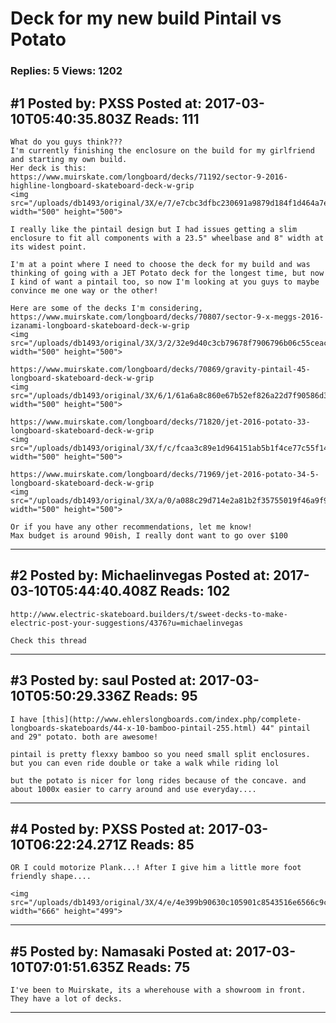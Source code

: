 # Deck for my new build Pintail vs Potato

### Replies: 5 Views: 1202

## \#1 Posted by: PXSS Posted at: 2017-03-10T05:40:35.803Z Reads: 111

```
What do you guys think???
I'm currently finishing the enclosure on the build for my girlfriend and starting my own build.
Her deck is this:
https://www.muirskate.com/longboard/decks/71192/sector-9-2016-highline-longboard-skateboard-deck-w-grip
<img src="/uploads/db1493/original/3X/e/7/e7cbc3dfbc230691a9879d184f1d464a7e4da665.jpg" width="500" height="500">

I really like the pintail design but I had issues getting a slim enclosure to fit all components with a 23.5" wheelbase and 8" width at its widest point.

I'm at a point where I need to choose the deck for my build and was thinking of going with a JET Potato deck for the longest time, but now I kind of want a pintail too, so now I'm looking at you guys to maybe convince me one way or the other!

Here are some of the decks I'm considering,
https://www.muirskate.com/longboard/decks/70807/sector-9-x-meggs-2016-izanami-longboard-skateboard-deck-w-grip
<img src="/uploads/db1493/original/3X/3/2/32e9d40c3cb79678f7906796b06c55ceacd56bb9.jpg" width="500" height="500">

https://www.muirskate.com/longboard/decks/70869/gravity-pintail-45-longboard-skateboard-deck-w-grip
<img src="/uploads/db1493/original/3X/6/1/61a6a8c860e67b52ef826a22d7f90586d34c06d6.jpg" width="500" height="500">

https://www.muirskate.com/longboard/decks/71820/jet-2016-potato-33-longboard-skateboard-deck-w-grip
<img src="/uploads/db1493/original/3X/f/c/fcaa3c89e1d964151ab5b1f4ce77c55f14a707c7.jpg" width="500" height="500">

https://www.muirskate.com/longboard/decks/71969/jet-2016-potato-34-5-longboard-skateboard-deck-w-grip
<img src="/uploads/db1493/original/3X/a/0/a088c29d714e2a81b2f35755019f46a9f9acedb8.jpg" width="500" height="500">

Or if you have any other recommendations, let me know!
Max budget is around 90ish, I really dont want to go over $100
```

---
## \#2 Posted by: Michaelinvegas Posted at: 2017-03-10T05:44:40.408Z Reads: 102

```
http://www.electric-skateboard.builders/t/sweet-decks-to-make-electric-post-your-suggestions/4376?u=michaelinvegas

Check this thread
```

---
## \#3 Posted by: saul Posted at: 2017-03-10T05:50:29.336Z Reads: 95

```
I have [this](http://www.ehlerslongboards.com/index.php/complete-longboards-skateboards/44-x-10-bamboo-pintail-255.html) 44" pintail and 29" potato. both are awesome!

pintail is pretty flexxy bamboo so you need small split enclosures. but you can even ride double or take a walk while riding lol

but the potato is nicer for long rides because of the concave. and about 1000x easier to carry around and use everyday....
```

---
## \#4 Posted by: PXSS Posted at: 2017-03-10T06:22:24.271Z Reads: 85

```
OR I could motorize Plank...! After I give him a little more foot friendly shape....

<img src="/uploads/db1493/original/3X/4/e/4e399b90630c105901c8543516e6566c9cffe149.JPG" width="666" height="499">
```

---
## \#5 Posted by: Namasaki Posted at: 2017-03-10T07:01:51.635Z Reads: 75

```
I've been to Muirskate, its a wherehouse with a showroom in front. They have a lot of decks.
```

---
